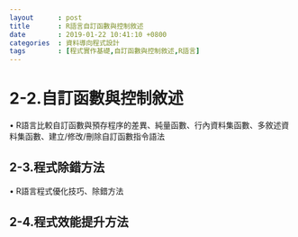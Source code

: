 ```yaml
---
layout      : post
title       : R語言自訂函數與控制敘述
date        : 2019-01-22 10:41:10 +0800
categories  : 資料導向程式設計
tags        : [程式實作基礎,自訂函數與控制敘述,R語言]
---
```


# 2-2.自訂函數與控制敘述
•      R語言比較自訂函數與預存程序的差異、純量函數、行內資料集函數、多敘述資料集函數、建立/修改/刪除自訂函數指令語法

## 2-3.程式除錯方法
•      R語言程式優化技巧、除錯方法

## 2-4.程式效能提升方法
